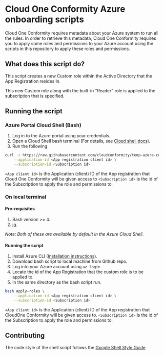 # Cloud One Conformity Azure onboarding scripts

Cloud One Conformity requires metadata about your Azure system to run all the rules.
In order to retrieve this metadata, Cloud One Conformity requires you to apply some roles and permissions
to your Azure account using the scripts in this repository to apply these roles and permissions.

## What does this script do?

This script creates a new Custom role within the Active Directory that the App Registration resides in.

This new Custom role along with the built-in "Reader" role is applied to the subscription that is specified.

## Running the script
### Azure Portal Cloud Shell (Bash)

1. Log in to the Azure portal using your credentials.
2. Open a Cloud Shell bash terminal (For details, see [Cloud shell docs](https://docs.microsoft.com/azure/cloud-shell/overview)).
3. Run the following
```bash
curl -s https://raw.githubusercontent.com/cloudconformity/temp-azure-custom-policy/master/apply-roles | bash /dev/stdin \
    --application-id <App registration client id> \
    --subscription-id <Subscription id>
```
`<App client id>` is the Application (client) ID of the App registration that Cloud One Conformity will be given access to
`<Subscription id>` is the id of the Subscription to apply the role and permissions to.

### On local terminal

#### Pre-requisites
1. Bash version >= 4.
2. [jq](https://stedolan.github.io/jq/).

_Note: Both of these are available by default in the Azure Cloud Shell_.

#### Running the script
1. Install Azure CLI ([Installation instructions](https://docs.microsoft.com/cli/azure/install-azure-cli?view=azure-cli-latest)).
1. Download bash script to local machine from Github repo.
2. Log into your Azure account using `az login`.
3. Locate the id of the App Registration that the custom role is to be applied to.
4. In the same directory as the bash script run.
```bash
bash apply-roles \
    --application-id <App registration client id> \
    --subscription-id <Subscription id>
```
`<App client id>` is the Application (client) ID of the App registration that CloudOne Conformity will be given access to.
`<Subscription id>` is the id of the Subscription to apply the role and permissions to.

## Contributing

The code style of the shell script follows the [Google Shell Style Guide](https://google.github.io/styleguide/shellguide.html)
